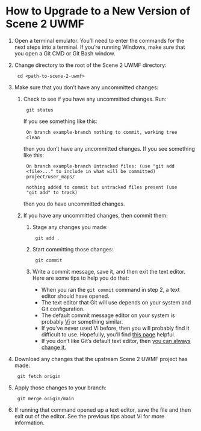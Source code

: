 # How to Upgrade to a New Version of Scene 2 UWMF

1. Open a terminal emulator. You’ll need to enter the commands for the next
steps into a terminal. If you’re running Windows, make sure that you open a
Git CMD or Git Bash window.
2. Change directory to the root of the Scene 2 UWMF directory:

		cd <path-to-scene-2-uwmf>

3. Make sure that you don’t have any uncommitted changes:
	1. Check to see if you have any uncommitted changes. Run:

			git status

		If you see something like this:

			On branch example-branch nothing to commit, working tree
			clean

		then you don’t have any uncommitted changes. If you see
		something like this:

			On branch example-branch Untracked files: (use "git add
			<file>..." to include in what will be committed)
			project/user_maps/

			nothing added to commit but untracked files present (use
			"git add" to track)

		then you do have uncommitted changes.

	2. If you have any uncommitted changes, then commit them:
		1. Stage any changes you made:

				git add .

		2. Start committing those changes:

				git commit

		3. Write a commit message, save it, and then exit the text
		editor. Here are some tips to help you do that:
			- When you ran the `git commit` command in step 2, a
			  text editor should have opened.
			- The text editor that Git will use depends on your
			  system and Git configuration.
			- The default commit message editor on your system is
			  probably [Vi](https://ex-vi.sourceforge.net/) or
			  something similar.
			- If you’ve never used Vi before, then you will probably
			  find it difficult to use. Hopefully, you’ll find [this
			  page][exit vi] helpful.
			- If you don’t like Git’s default text editor, then [you
			  can always change it.][git default editor]

4. Download any changes that the upstream Scene 2 UWMF project has made:

		git fetch origin

5. Apply those changes to your branch:

		git merge origin/main

6. If running that command opened up a text editor, save the file and then exit
out of the editor. See the previous tips about Vi for more information.

[exit vi]: https://stackoverflow.com/questions/11828270/how-do-i-exit-vim
[git default editor]: https://stackoverflow.com/questions/2596805/how-do-i-make-git-use-the-editor-of-my-choice-for-editing-commit-messages
